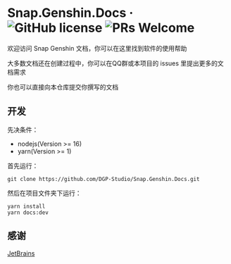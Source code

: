 # Snap.Genshin.Docs &middot; ![GitHub license](https://img.shields.io/badge/license-MIT-blue.svg) ![PRs Welcome](https://img.shields.io/badge/PRs-welcome-brightgreen.svg)

欢迎访问 Snap Genshin 文档，你可以在这里找到软件的使用帮助

大多数文档还在创建过程中，你可以在QQ群或本项目的 issues 里提出更多的文档需求

你也可以直接向本仓库提交你撰写的文档

## 开发

先决条件：
- nodejs(Version >= 16)
- yarn(Version >= 1)

首先运行：
```git
git clone https://github.com/DGP-Studio/Snap.Genshin.Docs.git
```

然后在项目文件夹下运行：

```yarn
yarn install
yarn docs:dev
```

## 感谢

[JetBrains](https://www.jetbrains.com/zh-cn/community/opensource/#support)
